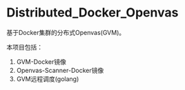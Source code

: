 # Distributed_Docker_Openvas
基于Docker集群的分布式Openvas(GVM)。

本项目包括：

1. GVM-Docker镜像
2. Openvas-Scanner-Docker镜像
3. GVM远程调度(golang)

